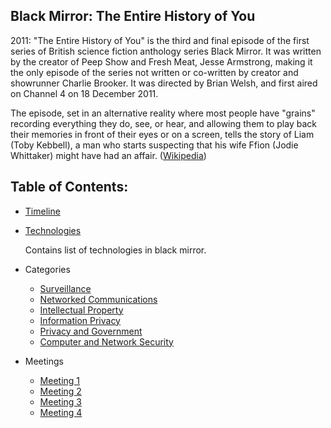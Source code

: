 ## Black Mirror: The Entire History of You

2011: "The Entire History of You" is the third and final episode of the first series of British science fiction anthology series Black Mirror. It was written by the creator of Peep Show and Fresh Meat, Jesse Armstrong, making it the only episode of the series not written or co-written by creator and showrunner Charlie Brooker. It was directed by Brian Welsh, and first aired on Channel 4 on 18 December 2011.

The episode, set in an alternative reality where most people have "grains" recording everything they do, see, or hear, and allowing them to play back their memories in front of their eyes or on a screen, tells the story of Liam (Toby Kebbell), a man who starts suspecting that his wife Ffion (Jodie Whittaker) might have had an affair. ([Wikipedia](https://en.wikipedia.org/wiki/The_Entire_History_of_You))

## Table of Contents: 

- [Timeline](./Timeline.md)

- [Technologies](./Technologies.md)

	Contains list of technologies in black mirror. 

- Categories
	- [Surveillance](./Surveillance.md)
	- [Networked Communications](./Networked.md)
	- [Intellectual Property](./Property.md)
	- [Information Privacy](./Privacy.md)
	- [Privacy and Government](./GovPrivacy.md)
	- [Computer and Network Security](./Security.md)
	
- Meetings
	- [Meeting 1](./Meetings/meeting_1.mdpreparation)
	- [Meeting 2](./Meetings/meeting_2.mdpreparation)
	- [Meeting 3](./Meetings/meeting_3.mdpreparation)
	- [Meeting 4](./Meetings/meeting_4.mdpreparation)
